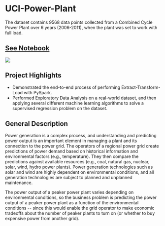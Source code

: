 # UCI-Power-Plant
The dataset contains 9568 data points collected from a Combined Cycle Power Plant over 6 years (2006-2011), when the plant was set to work with full load.

## [See Notebook](http://nbviewer.jupyter.org/github/ArthurLu/UCI-Power-Plant/blob/master/)
![](http://content.caiso.com/outlook/SP/ems_small.gif)

## Project Highlights
 * Demonstrated the end-to-end process of performing Extract-Transform-Load with PySpark.
 * Performed Exploratory Data Analysis on a real-world dataset, and then applying several different machine learning algorithms to solve a supervised regression problem on the dataset.

## General Description
Power generation is a complex process, and understanding and predicting power output is an important element in managing a plant and its connection to the power grid. The operators of a regional power grid create predictions of power demand based on historical information and environmental factors (e.g., temperature). They then compare the predictions against available resources (e.g., coal, natural gas, nuclear, solar, wind, hydro power plants). Power generation technologies such as solar and wind are highly dependent on environmental conditions, and all generation technologies are subject to planned and unplanned maintenance.

The power output of a peaker power plant varies depending on environmental conditions, so the business problem is predicting the power output of a peaker power plant as a function of the environmental conditions -- since this would enable the grid operator to make economic tradeoffs about the number of peaker plants to turn on (or whether to buy expensive power from another grid).
